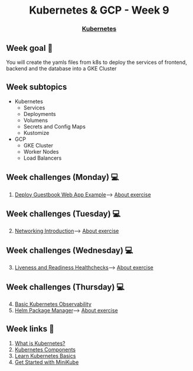<h1 align="center">Kubernetes & GCP - Week 9</h1>
<h3 align="center"><a href="https://kubernetes.io/docs/concepts/overview/what-is-kubernetes/" target="_blank">Kubernetes</a></h3>

## Week goal 🏁

<p>You will create the yamls files from k8s to deploy the services of frontend, backend and the database into a GKE Cluster</p>

## Week subtopics

- Kubernetes
  - Services
  - Deployments
  - Volumens
  - Secrets and Config Maps
  - Kustomize
- GCP
  - GKE Cluster
  - Worker Nodes
  - Load Balancers

## Week challenges (Monday) 💻

1. [Deploy Guestbook Web App Example](https://www.katacoda.com/courses/kubernetes/creating-kubernetes-yaml-definitions)-->
   [About exercise](./1monday/)

## Week challenges (Tuesday) 💻

2. [Networking Introduction](https://www.katacoda.com/courses/kubernetes/networking-introduction)-->
   [About exercise](./2tuesday//)

## Week challenges (Wednesday) 💻

3. [Liveness and Readiness Healthchecks](https://www.katacoda.com/courses/kubernetes/liveness-readiness-healthchecks)-->
   [About exercise](./3wednesday/)

## Week challenges (Thursday) 💻

4. [Basic Kubernetes Observability](https://www.katacoda.com/courses/kubernetes/kubernetes-observability-basics-by-javajon)
5. [Helm Package Manager](https://www.katacoda.com/courses/kubernetes/helm-package-manager)-->
   [About exercise](./4thursday/)

## Week links 🔗

1. [What is Kubernetes?](https://kubernetes.io/docs/concepts/overview/what-is-kubernetes/)
2. [Kubernetes Components](https://kubernetes.io/docs/concepts/overview/components/)
3. [Learn Kubernetes Basics](https://kubernetes.io/docs/tutorials/kubernetes-basics/)
4. [Get Started with MiniKube](https://minikube.sigs.k8s.io/docs/start/)
